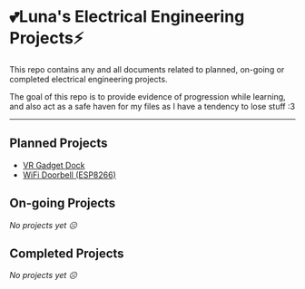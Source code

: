 # 💕Luna's Electrical Engineering Projects⚡

This repo contains any and all documents related to planned, on-going or completed electrical engineering projects.

The goal of this repo is to provide evidence of progression while learning, and also act as a safe haven for my files as I have a tendency to lose stuff :3

---

## Planned Projects

- [VR Gadget Dock](/VR%20Gadget%20Dock/)
- [WiFi Doorbell (ESP8266)](/WiFi%20Doorbell/)

## On-going Projects

_No projects yet ☹️_

## Completed Projects

_No projects yet ☹️_